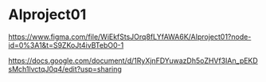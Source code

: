 # AIproject01

https://www.figma.com/file/WiEkfStsJOrq8fLYfAWA6K/AIproject01?node-id=0%3A1&t=S9ZKoJt4ivBTebO0-1





https://docs.google.com/document/d/1RyXjnFDYuwazDh5oZHVf3IAn_pEKDsMch1lvctqJ0q4/edit?usp=sharing
